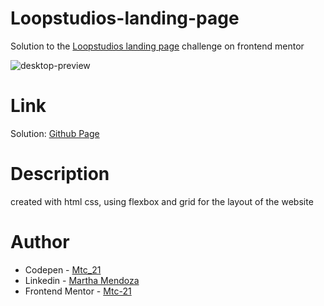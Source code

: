 # Loopstudios-landing-page
Solution to the [Loopstudios landing page](https://www.frontendmentor.io/challenges/loopstudios-landing-page-N88J5Onjw) challenge on frontend mentor

![desktop-preview](https://user-images.githubusercontent.com/71796360/147251293-901e3802-8ab2-4c79-8d5e-2f0b5c7f1470.jpg)


# Link
Solution: [Github Page](https://mtc-21.github.io/Loopstudios-landing-page/)

# Description
created with html css, using flexbox and grid for the layout of the website 

# Author
- Codepen - [Mtc_21](https://codepen.io/Mtc_21/)
- Linkedin - [Martha Mendoza](https://www.linkedin.com/in/martha-mendoza-398007207/)
- Frontend Mentor - [Mtc-21](https://www.frontendmentor.io/profile/Mtc-21)
